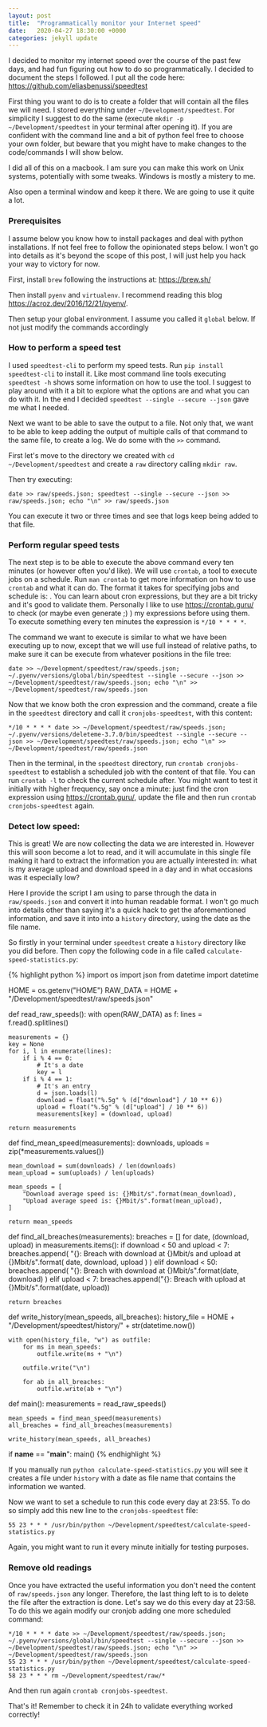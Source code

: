 ```yaml
---
layout: post
title:  "Programmatically monitor your Internet speed"
date:   2020-04-27 18:30:00 +0000
categories: jekyll update
---
```


I decided to monitor my internet speed over the course of the past few days, and had fun
figuring out how to do so programmatically. I decided to document the steps I followed.
I put all the code here: <https://github.com/eliasbenussi/speedtest>

First thing you want to do is to create a folder that will contain all the files we will need.
I stored everything under `~/Development/speedtest`. For simplicity I suggest to do the same
(execute `mkdir -p ~/Development/speedtest` in your terminal after opening it). If you are
confident with the command line and a bit of python feel free to choose your own folder, but beware
that you might have to make changes to the code/commands I will show below.

I did all of this on a macbook. I am sure you can make this work on Unix systems, potentially with
some tweaks. Windows is mostly a mistery to me.

Also open a terminal window and keep it there. We are going to use it quite a lot.


### Prerequisites

I assume below you know how to install packages and deal with python installations. If not feel
free to follow the opinionated steps below. I won't go into details as it's beyond the scope of
this post, I will just help you hack your way to victory for now.

First, install `brew` following the instructions at: <https://brew.sh/>

Then install `pyenv` and `virtualenv`. I recommend reading this blog  <https://acroz.dev/2016/12/21/pyenv/>.

Then setup your global environment. I assume you called it `global` below. If not just modify the
commands accordingly

### How to perform a speed test

I used `speedtest-cli` to perform my speed tests. Run `pip install speedtest-cli` to install it.
Like most command line tools executing `speedtest -h` shows some information on how to use the tool.
I suggest to play around with it a bit to explore what the options are and what you can do with it.
In the end I decided `speedtest --single --secure --json` gave me what I needed.

Next we want to be able to save the output to a file. Not only that, we want to be able to keep
adding the output of multiple calls of that command to the same file, to create a log. We do some
with the `>>` command.

First let's move to the directory we created with `cd ~/Development/speedtest` and create a `raw`
directory calling `mkdir raw`.

Then try executing:

```
date >> raw/speeds.json; speedtest --single --secure --json >> raw/speeds.json; echo "\n" >> raw/speeds.json
```

You can execute it two or three times and see that logs keep being added to that file.


### Perform regular speed tests

The next step is to be able to execute the above command every ten minutes (or however often you'd
like). We will use `crontab`, a tool to execute jobs on a schedule. Run `man crontab` to get more
information on how to use `crontab` and what it can do.
The format it takes for specifying jobs and schedule is: <cron expression> <command>. You can learn
about cron expressions, but they are a bit tricky and it's good to validate them. Personally I like
to use <https://crontab.guru/> to check (or maybe even generate ;) ) my expressions before using them.
To execute something every ten minutes the expression is `*/10 * * * *`.

The command we want to execute is similar to what we have been executing up to now, except that we
will use full instead of relative paths, to make sure it can be execute from whatever positions in
the file tree:

```
date >> ~/Development/speedtest/raw/speeds.json; ~/.pyenv/versions/global/bin/speedtest --single --secure --json >> ~/Development/speedtest/raw/speeds.json; echo "\n" >> ~/Development/speedtest/raw/speeds.json
```

Now that we know both the cron expression and the command, create a file in the `speedtest`
directory and call it `cronjobs-speedtest`, with this content:

```
*/10 * * * * date >> ~/Development/speedtest/raw/speeds.json; ~/.pyenv/versions/deleteme-3.7.0/bin/speedtest --single --secure --json >> ~/Development/speedtest/raw/speeds.json; echo "\n" >> ~/Development/speedtest/raw/speeds.json
```

Then in the terminal, in the `speedtest` directory, run `crontab cronjobs-speedtest` to establish a
scheduled job with the content of that file. You can run `crontab -l` to check the current schedule
after. You might want to test it initially with higher frequency, say once a minute: just find the
cron expression using <https://crontab.guru/>, update the file and then run `crontab cronjobs-speedtest` again.


### Detect low speed:

This is great! We are now collecting the data we are interested in. However this will soon become a
lot to read, and it will accumulate in this single file making it hard to extract the information
you are actually interested in: what is my average upload and download speed in a day and in what
occasions was it especially low?

Here I provide the script I am using to parse through the data in `raw/speeds.json` and convert it
into human readable format. I won't go much into details other than saying it's a quick hack
to get the aforementioned information, and save it into into a `history` directory, using the date
as the file name.

So firstly in your terminal under `speedtest` create a `history` directory like you did before.
Then copy the following code in a file called `calculate-speed-statistics.py`:

{% highlight python %}
import os
import json
from datetime import datetime


HOME = os.getenv("HOME")
RAW_DATA = HOME + "/Development/speedtest/raw/speeds.json"


def read_raw_speeds():
    with open(RAW_DATA) as f:
        lines = f.read().splitlines()

    measurements = {}
    key = None
    for i, l in enumerate(lines):
        if i % 4 == 0:
            # It's a date
            key = l
        if i % 4 == 1:
            # It's an entry
            d = json.loads(l)
            download = float("%.5g" % (d["download"] / 10 ** 6))
            upload = float("%.5g" % (d["upload"] / 10 ** 6))
            measurements[key] = (download, upload)

    return measurements


def find_mean_speed(measurements):
    downloads, uploads = zip(*measurements.values())

    mean_download = sum(downloads) / len(downloads)
    mean_upload = sum(uploads) / len(uploads)

    mean_speeds = [
        "Download average speed is: {}Mbit/s".format(mean_download),
        "Upload average speed is: {}Mbit/s".format(mean_upload),
    ]

    return mean_speeds


def find_all_breaches(measurements):
    breaches = []
    for date, (download, upload) in measurements.items():
        if download < 50 and upload < 7:
            breaches.append(
                "{}: Breach with download at {}Mbit/s and upload at {}Mbit/s".format(
                    date, download, upload
                )
            )
        elif download < 50:
            breaches.append(
                "{}: Breach with download at {}Mbit/s".format(date, download)
            )
        elif upload < 7:
            breaches.append("{}: Breach with upload at {}Mbit/s".format(date, upload))

    return breaches


def write_history(mean_speeds, all_breaches):
    history_file = HOME + "/Development/speedtest/history/" + str(datetime.now())

    with open(history_file, "w") as outfile:
        for ms in mean_speeds:
            outfile.write(ms + "\n")

        outfile.write("\n")

        for ab in all_breaches:
            outfile.write(ab + "\n")


def main():
    measurements = read_raw_speeds()

    mean_speeds = find_mean_speed(measurements)
    all_breaches = find_all_breaches(measurements)

    write_history(mean_speeds, all_breaches)


if __name__ == "__main__":
    main()
{% endhighlight %}

If you manually run `python calculate-speed-statistics.py` you will see it creates a file under
`history` with a date as file name that contains the information we wanted.

Now we want to set a schedule to run this code every day at 23:55. To do so simply add this new line
to the `cronjobs-speedtest` file:

```
55 23 * * * /usr/bin/python ~/Development/speedtest/calculate-speed-statistics.py
```

Again, you might want to run it every minute initially for testing purposes.


### Remove old readings

Once you have extracted the useful information you don't need the content of `raw/speeds.json` any longer. Therefore, the last thing left to is to delete the file after the extraction is done. Let's
say we do this every day at 23:58. To do this we again modify our cronjob adding one more scheduled
command:

```
*/10 * * * * date >> ~/Development/speedtest/raw/speeds.json; ~/.pyenv/versions/global/bin/speedtest --single --secure --json >> ~/Development/speedtest/raw/speeds.json; echo "\n" >> ~/Development/speedtest/raw/speeds.json
55 23 * * * /usr/bin/python ~/Development/speedtest/calculate-speed-statistics.py
58 23 * * * rm ~/Development/speedtest/raw/*
```

And then run again `crontab cronjobs-speedtest`.

That's it! Remember to check it in 24h to validate everything worked correctly!
